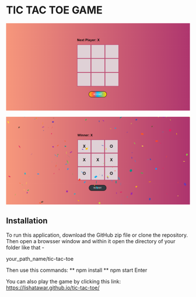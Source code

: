 # TIC TAC TOE GAME

![alt text](https://github.com/lishatawar/tic-tac-toe/blob/main/public/gamestart.png?raw=true)

![alt text](https://github.com/lishatawar/tic-tac-toe/blob/main/public/gameend.png?raw=true)

## Installation
To run this application, download the GitHub zip file or clone the repository. Then open a browsser window and within it open the directory of your folder like that - 

your_path_name/tic-tac-toe

Then use this commands: 
** npm install 
** npm start
Enter

You can also play the game by clicking this link: 
https://lishatawar.github.io/tic-tac-toe/
